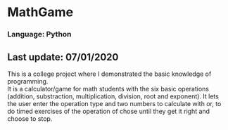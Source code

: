 # MathGame
### Language: Python
## Last update: 07/01/2020
This is a college project where I demonstrated the basic knowledge of programming.\
It is a calculator/game for math students with the six basic operations (addition, substraction, 
multiplication, division, root and exponent). It lets the user enter the operation type and two numbers 
to calculate with or, to do timed exercises of the operation of chose until they get it right and choose to stop.
